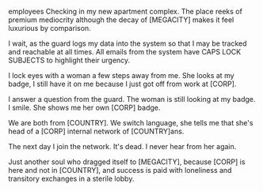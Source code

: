 employees
Checking in my new apartment complex. The place reeks of premium mediocrity although the decay of [MEGACITY] makes it feel luxurious by comparison. 

I wait, as the guard logs my data into the system so that I may be tracked and reachable at all times. All emails from the system have CAPS LOCK SUBJECTS to highlight their urgency.

I lock eyes with a woman a few steps away from me. She looks at my badge, I still have it on me because I just got off from work at [CORP]. 

I answer a question from the guard. The woman is still looking at my badge. I smile. She shows me her own [CORP] badge. 

We are both from [COUNTRY]. We switch language, she tells me that she's head of a [CORP] internal network of [COUNTRY]ans. 

The next day I join the network. It's dead. I never hear from her again.

Just another soul who dragged itself to [MEGACITY], because [CORP] is here and not in [COUNTRY], and success is 
paid with loneliness and transitory exchanges in a sterile lobby.
